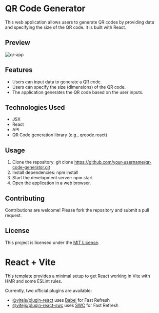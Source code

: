 # QR Code Generator 

This web application allows users to generate QR codes by providing data and specifying the size of the QR code. It is built with React.

## Preview
![qr-app](https://github.com/Harivignesh-33/Qr-code-Generator/assets/131459225/651f7cee-0320-4eaa-b8af-587fd1ff31d1) 
## 



## Features

- Users can input data to generate a QR code.
- Users can specify the size (dimensions) of the QR code.
- The application generates the QR code based on the user inputs.

## Technologies Used

- JSX
- React
- API
- QR Code generation library (e.g., qrcode.react)

## Usage

1. Clone the repository: git clone https://github.com/your-username/qr-code-generator.git
2. Install dependencies: npm install
3. Start the development server: npm start
4. Open the application in a web browser.

## Contributing

Contributions are welcome! Please fork the repository and submit a pull request.

## License

This project is licensed under the [MIT License](LICENSE).
# React + Vite

This template provides a minimal setup to get React working in Vite with HMR and some ESLint rules.

Currently, two official plugins are available:

- [@vitejs/plugin-react](https://github.com/vitejs/vite-plugin-react/blob/main/packages/plugin-react/README.md) uses [Babel](https://babeljs.io/) for Fast Refresh
- [@vitejs/plugin-react-swc](https://github.com/vitejs/vite-plugin-react-swc) uses [SWC](https://swc.rs/) for Fast Refresh
